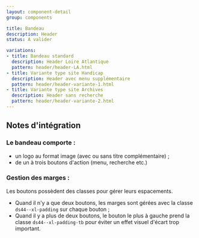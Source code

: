 ```yaml
---
layout: component-detail
group: components

title: Bandeau
description: Header
status: A valider

variations:
- title: Bandeau standard
  description: Header Loire Atlantique
  pattern: header/header-LA.html
- title: Variante type site Handicap
  description: Header avec menu supplémentaire
  pattern: header/header-variante-1.html
- title: Variante type site Archives
  description: Header sans recherche
  pattern: header/header-variante-2.html
---
```


## Notes d'intégration

### Le bandeau comporte :

* un logo au format image (avec ou sans titre complémentaire) ;
* de un à trois boutons d'action (menu, recherche etc.)

### Gestion des marges :

Les boutons possèdent des classes pour gérer leurs espacements.
* Quand il n'y a que deux boutons, les marges sont gérées avec la classe `ds44--xl-padding` sur chaque bouton ;
* Quand il y a plus de deux boutons, le bouton le plus à gauche prend la classe `ds44--xl-padding-tb` pour éviter un effet visuel d'écart trop important.